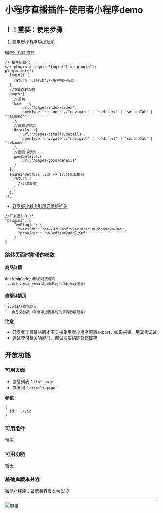 # 小程序直播插件-使用者小程序demo

## ！！重要：使用步骤

1. 使用者小程序导出功能

[微信小程序文档](https://developers.weixin.qq.com/miniprogram/dev/framework/plugin/using.html#%E5%AF%BC%E5%87%BA%E5%88%B0%E6%8F%92%E4%BB%B6)

```
// 插件初始化
var plugin = requirePlugin("live-plugin");
plugin.init({
  login() {
    return 'userID';//用户唯一标识
  },
  //页面跳转配置
  pages:{
    //首页
    home  :{
        url:'/pages/index/index',
        openType:'reLaunch'//"navigate" | "redirect" | "switchTab" | "reLaunch"
    },
    //直播详情页
    details  :{
        url:'/pages/details/details',
        openType:'navigate'//"navigate" | "redirect" | "switchTab" | "reLaunch"
    },
    //商品详情页
    goodDetails:{
    	url:'/pages/good/details'
    }
  },
  shareInDetails:(id) => {//分享直播间
    return {
      //分享配置
    }
  },
});
```

- [开发版小程序引用开发版插件](https://developers.weixin.qq.com/miniprogram/dev/framework/plugin/development.html)

```
//开发版1.0.13
"plugins": {
    "myPlugin": {
      "version": "dev-8762b5f297ec3e3ac1064bd49c942969",
      "provider": "wx0ed3aa828dd719ef"
    }
}
```

### 跳转页面时附带的参数

#### 商品详情

```
dockingCode//商品对接编码
...自定义参数（来自添加商品时的跳转参数配置）
```

#### 直播详情页

```
liveId//直播间id
...自定义参数（来自添加商品时的跳转参数配置）
```

**注意**

- 开发者工具某些版本不支持使用者小程序配置export，如果报错，用真机调试
- 调试登录相关功能时，调试需要清除全部缓存

## 开放功能

### 可用页面
- 直播列表：`list-page`
- 直播间：`details-page`

**参数**

```
{
  id:'',//id
}
```

### 可用组件

暂无

### 可用功能

暂无

### 基础库版本兼容

微信小程序：最低兼容版本为2.1.0

-------------------
![链接](./example.jpeg)




